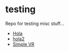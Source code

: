# testing
Repo for testing misc stuff...

* [Hola](hola.html)
* [hola2](hola2.html)
* [Simple VR](simplevr.html)
